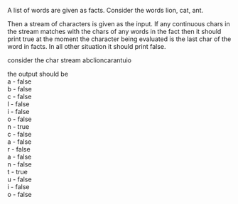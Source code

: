 A list of words are given as facts. Consider the words lion, cat, ant.

Then a stream of characters is given as the input. If any continuous chars in the stream matches with the
chars of any words in the fact then it should print true at the moment the character being evaluated is the last
char of the word in facts. In all other situation it should print false.

consider the char stream abclioncarantuio

the output should be  
a - false  
b - false  
c - false  
l - false  
i - false  
o - false  
n - true  
c - false  
a - false  
r - false  
a - false  
n - false  
t - true  
u - false  
i - false  
o - false  

